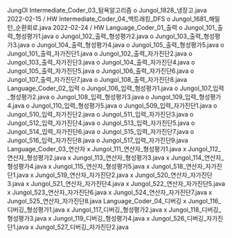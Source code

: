 JungOl 
	Intermediate_Coder_03_탐욕알고리즘
o		Jungol_1828_냉장고.java			2022-02-15 / HW
	Intermediate_Coder_04_백트래킹_DFS
o		Jungol_1681_해밀턴_순환회로.java		2022-02-24 / HW
	Language_Coder_01_출력
o		Jungol_101_출력_형성평가1.java
o		Jungol_102_출력_형성평가2.java
o		Jungol_103_출력_형성평가3.java
o		Jungol_104_출력_형성평가4.java
o		Jungol_105_출력_형성평가5.java
o		Jungol_101_출력_자가진단1.java
o		Jungol_102_출력_자가진단2.java
o		Jungol_103_출력_자가진단3.java
o		Jungol_104_출력_자가진단4.java
o		Jungol_105_출력_자가진단5.java
o		Jungol_106_출력_자가진단6.java
o		Jungol_107_출력_자가진단7.java
o		Jungol_108_출력_자가진단8.java
	Language_Coder_02_입력
o		Jungol_106_입력_형성평가1.java
o		Jungol_107_입력_형성평가2.java
o		Jungol_108_입력_형성평가3.java
o		Jungol_109_입력_형성평가4.java
o		Jungol_110_입력_형성평가5.java
o		Jungol_509_입력_자가진단1.java
o		Jungol_510_입력_자가진단2.java
o		Jungol_511_입력_자가진단3.java
o		Jungol_512_입력_자가진단4.java
o		Jungol_513_입력_자가진단5.java
o		Jungol_514_입력_자가진단6.java
o		Jungol_515_입력_자가진단7.java
o		Jungol_516_입력_자가진단8.java
o		Jungol_517_입력_자가진단9.java
	Language_Coder_03_연산자
x		Jungol_111_연산자_형성평가1.java
x		Jungol_112_연산자_형성평가2.java
x		Jungol_113_연산자_형성평가3.java
x		Jungol_114_연산자_형성평가4.java
x		Jungol_115_연산자_형성평가5.java
x		Jungol_518_연산자_자가진단1.java
x		Jungol_519_연산자_자가진단2.java
x		Jungol_520_연산자_자가진단3.java
x		Jungol_521_연산자_자가진단4.java
x		Jungol_522_연산자_자가진단5.java
x		Jungol_523_연산자_자가진단6.java
x		Jungol_524_연산자_자가진단7.java
x		Jungol_525_연산자_자가진단8.java
	Language_Coder_04_디버깅
x		Jungol_116_디버깅_형성평가1.java
x		Jungol_117_디버깅_형성평가2.java
x		Jungol_118_디버깅_형성평가3.java
x		Jungol_119_디버깅_형성평가4.java
x		Jungol_526_디버깅_자가진단1.java
x		Jungol_527_디버깅_자가진단2.java
		
		
		
		
		
		
		
		
